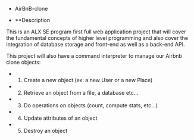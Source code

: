 * AirBnB-clone

* **Description

This is an ALX SE program first full web application project that will cover the fundamental concepts of higher level programming and also cover the integration of database storage and front-end as well as a back-end API.

This project will also have a command interpreter to manage our Airbnb clone objects:

* 1. Create a new object (ex: a new User or a new Place)

* 2. Retrieve an object from a file, a database etc…

* 3. Do operations on objects (count, compute stats, etc…)

* 4. Update attributes of an object

* 5. Destroy an object

